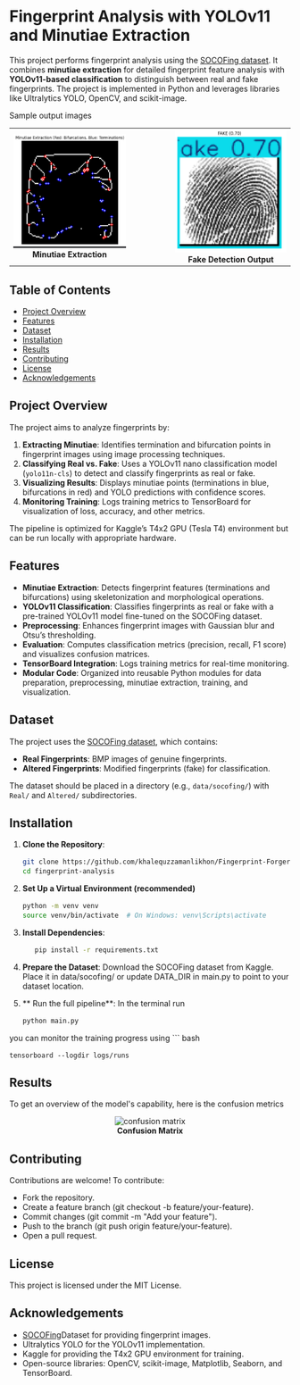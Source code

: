 # Fingerprint Analysis with YOLOv11 and Minutiae Extraction

This project performs fingerprint analysis using the [SOCOFing dataset](https://www.kaggle.com/datasets/ruizgara/socofing). It combines **minutiae extraction** for detailed fingerprint feature analysis with **YOLOv11-based classification** to distinguish between real and fake fingerprints. The project is implemented in Python and leverages libraries like Ultralytics YOLO, OpenCV, and scikit-image.

Sample output images

<table>
  <tr>
    <td style="text-align:center;">
      <img src="images/minutae.PNG" alt="minutiae image" width="300"/><br/>
      <b>Minutiae Extraction</b>
    </td>
    <td style="width: 60px;"></td> <!-- spacer column -->
    <td style="text-align:center;">
      <img src="images/fake-detection.PNG" alt="fake detection" width="300"/><br/>
      <b>Fake Detection Output</b>
    </td>
  </tr>
</table>



## Table of Contents
- [Project Overview](#project-overview)
- [Features](#features)
- [Dataset](#dataset)
- [Installation](#installation)
- [Results](#results)
- [Contributing](#contributing)
- [License](#license)
- [Acknowledgements](#acknowledgements)

## Project Overview
The project aims to analyze fingerprints by:
1. **Extracting Minutiae**: Identifies termination and bifurcation points in fingerprint images using image processing techniques.
2. **Classifying Real vs. Fake**: Uses a YOLOv11 nano classification model (`yolo11n-cls`) to detect and classify fingerprints as real or fake.
3. **Visualizing Results**: Displays minutiae points (terminations in blue, bifurcations in red) and YOLO predictions with confidence scores.
4. **Monitoring Training**: Logs training metrics to TensorBoard for visualization of loss, accuracy, and other metrics.

The pipeline is optimized for Kaggle’s T4x2 GPU (Tesla T4) environment but can be run locally with appropriate hardware.

## Features
- **Minutiae Extraction**: Detects fingerprint features (terminations and bifurcations) using skeletonization and morphological operations.
- **YOLOv11 Classification**: Classifies fingerprints as real or fake with a pre-trained YOLOv11 model fine-tuned on the SOCOFing dataset.
- **Preprocessing**: Enhances fingerprint images with Gaussian blur and Otsu’s thresholding.
- **Evaluation**: Computes classification metrics (precision, recall, F1 score) and visualizes confusion matrices.
- **TensorBoard Integration**: Logs training metrics for real-time monitoring.
- **Modular Code**: Organized into reusable Python modules for data preparation, preprocessing, minutiae extraction, training, and visualization.

## Dataset
The project uses the [SOCOFing dataset](https://www.kaggle.com/datasets/ruizgara/socofing), which contains:
- **Real Fingerprints**: BMP images of genuine fingerprints.
- **Altered Fingerprints**: Modified fingerprints (fake) for classification.

The dataset should be placed in a directory (e.g., `data/socofing/`) with `Real/` and `Altered/` subdirectories.

## Installation
1. **Clone the Repository**:
   ```bash
   git clone https://github.com/khalequzzamanlikhon/Fingerprint-Forgery-Detection.git
   cd fingerprint-analysis

2. **Set Up a Virtual Environment (recommended)**
   ```bash
   python -m venv venv
   source venv/bin/activate  # On Windows: venv\Scripts\activate
4. **Install Dependencies**:
   ``` bash
      pip install -r requirements.txt
6. **Prepare the Dataset**:
Download the SOCOFing dataset from Kaggle.
Place it in data/socofing/ or update DATA_DIR in main.py to point to your dataset location.

8. ** Run the full pipeline**: In the terminal run
   ``` bash
   python main.py
you can monitor the training progress using 
    ``` bash
    
    tensorboard --logdir logs/runs

## Results
To get an overview of the model's capability, here is the confusion metrics
<p align="center">
  <img src="images/cm.PNG" alt="confusion matrix" width="400"/>
  <br/>
  <b>Confusion Matrix</b>
</p>


## Contributing
Contributions are welcome! To contribute:

- Fork the repository.
- Create a feature branch (git checkout -b feature/your-feature).
- Commit changes (git commit -m "Add your feature").
- Push to the branch (git push origin feature/your-feature).
- Open a pull request.

## License
This project is licensed under the MIT License. 

## Acknowledgements
- [SOCOFing](https://www.kaggle.com/datasets/ruizgara/socofing)Dataset for providing fingerprint images.
- Ultralytics YOLO for the YOLOv11 implementation.
- Kaggle for providing the T4x2 GPU environment for training.
- Open-source libraries: OpenCV, scikit-image, Matplotlib, Seaborn, and TensorBoard.

